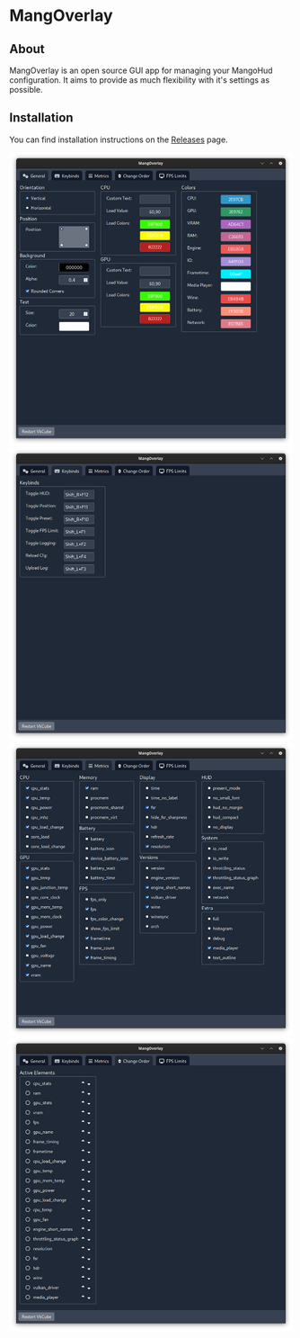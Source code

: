 # MangOverlay

## About

MangOverlay is an open source GUI app for managing your MangoHud configuration. It aims to provide as much flexibility with it's settings as possible. 



## Installation

You can find installation instructions on the [Releases](https://github.com/loissascha/MangOverlay/releases) page.



![General Settings](readme/generalSettings.png)
![Keybinding Settings](readme/keybindSettings.png)
![Metrics Settings](readme/metricsSettings.png)
![Order Settings](readme/orderSettings.png)
